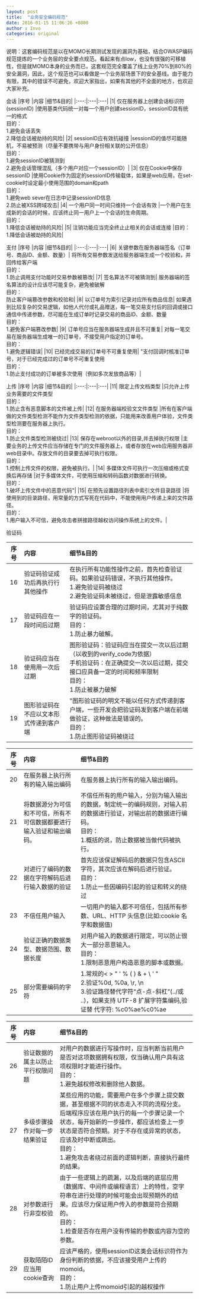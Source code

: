 ```yaml
---
layout: post
title:  "业务安全编码规范"
date: 2016-01-15 11:06:26 +0800
author : Invo
categories: original
---
```


说明：这套编码规范是以在MOMO长期测试发现的漏洞为基础，结合OWASP编码规范提炼的一个业务层的安全要点规范。看起来有点low，也没有很强的可移植性，但是就MOMO本身的业务而已，这套规范完全覆盖了线上业务70%到80%的安全漏洞，因此，这个规范也可以看做是一个业务层场景下的安全基线。由于能力有限，其中的错误不可避免，欢迎大家指出，如果有其他的不全面的地方，也欢迎大家补充。

会话
|序号	|内容	|细节&目的|
|:---:|:---|:---|
|1|	仅在服务器上创建会话标识符(sessionID)	|使用基类代码统一对每一个用户创建sessionID，sessionID具有统一的格式<br>目的：<br>1.避免会话丢失<br>2.降低会话被劫持的风险|
|2|	sessionID应有效抗碰撞	|sessionID的值尽可能随机，不易被预测（尽量不要携带与用户身份相关联的公开信息）<br>目的：<br>1.避免sessionID被猜测到<br>2.避免会话管理混乱（多个用户对应一个sessionID）|
|3|	仅在Cookie中保存sessionID	|使用Cookie作为固定的sessionID传输载体，如果是web应用，在set-cookie时设定最小使用范围的domain和path<br>目的：<br>1.避免web sever在日志中记录sessionID信息<br>2.防止被XSS跨域攻击|
|4|	一个用户同一时间只维持一个会话有效	|一个用户在生成新的会话的时候，应该终止同一用户上一个会话的生命周期。<br>目的：<br>1.降低会话被劫持的风险|
|5|	注销功能应当完全终⽌止相关的会话或连接	|目的：1.降低会话被劫持的风险|

支付
|序号	|内容	|细节&目的|
|:---:|:---|:---|
|6|	关键参数在服务器端签名（订单号、商品ID、⾦额、数量）|	将所有交易参数发送给服务器端生成一个校验和，并回传给客户端<br>目的：<br>1.防止调用支付功能时交易参数被篡改|
|7|	签名算法不可被猜测到|	服务器端的签名算法的设计应该尽可能复杂，避免被破解<br>目的：<br>防止客户端篡改参数和校验和|
|8|	以订单号为索引记录对应所有商品信息|	如果遇到比较复杂的交易逻辑，如他人代付或礼品赠送，每一笔交易支付后的回调或接口通信中传递参数，尽可能在生成订单时记录交易的商品ID、金额、数量<br>目的：<br>1.避免客户端篡改参数|
|9|	订单号应当在服务器端生成并且不可重复|	对每一笔交易在服务器端生成唯一的订单号，不接受用户指定的订单号。<br>目的：<br>1.避免逻辑错误|
|10|	已经完成交易的订单号不可重复使⽤|	"支付回调时核准订单号，对于已经完成过的订单号不可重复使用<br>目的：<br>1.防止支付成功的订单被多次使用（例如多次发放商品等）|

上传
|序号	|内容	|细节&目的|
|:---:|:---|:---|
|11|	限定上传文档类型	|只允许上传业务需要的文件类型<br>目的：<br>1.防止含有恶意脚本的文件被上传|
|12|	在服务器端校验⽂文件类型	|所有在客户端做的文件类型检测不能作为文件类型检测的依据，只能用来改善用户体验，文件类型检测要在服务器上执行。<br>目的： <br>1.防止文件类型检测被绕过|
|13|	保存在webroot以外的目录,并去掉执⾏权限	|主要业务的上传文件应当存储在专门的文件服务器上，或者存放在web应用服务器非web目录中。存放文件的目录要去掉可执行权限。<br>目的：<br>1.控制上传文件的权限，避免被执行。|
|14|	多媒体文件可执⾏一次压缩或格式变换后再存储	|对于多媒体文件，可使用压缩和转码函数对数据进行转换。<br>目的：<br>1.破坏上传文件中的恶意代码"|
|15|	在预先设置路径列表中索引文件目录路径	|将使用到的目录路径，用常量的方式写死在代码中，不能使用用户传递上来的文件路径。<br>目的：<br>1.用户输入不可信，避免攻击者拼接路径越权访问操作系统上的文件。|

验证码

|序号	|内容	|细节&目的|
|:---:|:---|:---|
|16|	验证码验证成功后再执⾏行其他操作|	在执行所有功能性操作之前，首先检查验证码。如果验证码错误，不执行其他操作。<br>1.避免验证码被绕过<br>2.避免验证码未被绕过，但是泄露敏感信息|
|17|	验证码应在一段时间后过期|	验证码应设置合理的过期时间，尤其对于纯数字的验证码。<br>目的：<br>1.防止暴力破解。|
|18|	验证码应当在使⽤用一次后过期|	图形验证码：验证码应当在提交一次以后过期（以收到的verify_code为依据）<br>手机验证码：在正确提交一次以后过期，提交接口应具备一定的时间和频率限制<br>目的：<br>1.防止被暴力破解|
|19|	图形验证码在不应以文本形式传递到客户端|	"图形验证码的明文不能以任何方式传递到客户端，一些开发会把验证码发到客户端在前端做验证，这种做法是错误的。<br>目的：<br>1.防止图形验证码被绕过|

|序号	|内容	|细节&目的|
|:---:|:---|:---|
|20|	在服务器上执行所有的输入输出编码|	在服务器上执行所有的输入输出编码。|
|21|	将数据源分为可信和不可信，所有不可信数据都要进行输入验证和输出编码。|	不信任所有的用户输入，分别为输入输出的数据，制定统一的编码规则，对输入前的数据进行验证，对输出前的数据进行编码。<br>目的：<br>1.概括的说，防止数据被当做代码被执行。|
|22|	对进行了编码的数据在字符解码后进行输入数据的验证|	首先应该保证解码后的数据只包含ASCII字符，其次应该在解码后进行验证。<br>目的：<br>1.防止一些因编码引起的验证和转义的绕过|
|23|	不信任用户输入|	一切用户的输入都不可信任，包括所有参数、URL、HTTP 头信息(比如:cookie 名字和数据值)|
|24|	验证正确的数据类型、数据范围、数据长度|	对用户输入的数据进行限定，可以防止很大一部分恶意输入。<br>目的：<br>1.限制恶意用户构造恶意的脚本或数据。|
|25|	部分需要编码的字符|	1.常规的< > " ' % ( ) & + \ \' \" <br>2.验证%0d, %0a, \r, \n<br>3.验证路径替代字符“点-点-斜杠”(../或 ..\)，如果支持 UTF-8 扩展字符集编码,验证替 代字符: %c0%ae%c0%ae|

|序号	|内容	|细节&目的|
|:---:|:---|:---|
|26|	验证数据的属主以防⽌平⾏权限问题|	对用户的数据进行写操作时，应当判断当前用户是否对这项数据拥有权限，仅当确认用户具有这项权限时才能进行操作。<br>目的：<br>1.避免越权修改和删除他人数据。|
|27|	多级步骤操作对每一步结果验证|	某些应用的功能，需要用户在多个步骤上提交数据，甚至根据不同的状态走入不同的流程分支。后端程序应该在用户执行的每一个步骤记录一个状态，每开始新的一步操作，都应该检查上一步状态是否符合预期。对于不存在或异常的状态，应该及时中断或跳出。<br>目的：<br>1.避免攻击者绕过前面的逻辑判断，直接执行最终的结果。|
|28|	对参数进⾏行非空校验|	由于一些逻辑上的疏漏，以及后端的底层应用（数据库、中间件或编程语言）上的特性，空字符串在进行处理的时候可能会出现预期外的结果。应该尽力保证用户传入的参数是符合预期的。<br>目的：<br>1.检查是否存在用户没有传输的参数或内容为空的参数。|
|29|	获取陌陌ID应当⽤cookie查询|	应该严格的，使用sessionID这类会话标识符作为身份判断的依据，不应该接受用户上传的momoid。<br>目的：<br>1.防止用户上传momoid引起的越权操作|
